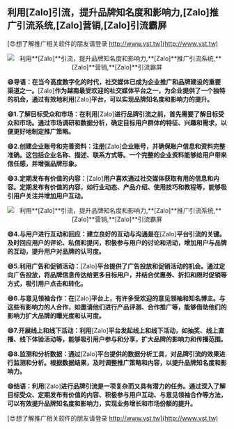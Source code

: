 ## **利用**[Zalo]**引流，提升品牌知名度和影响力,**[Zalo]**推广引流系统,**[Zalo]**营销,**[Zalo]**引流霸屏**

[😍想了解推广相关软件的朋友请登录 http://www.vst.tw](http://www.vst.tw)

 <center><img src="https://vst.tw/MP4/tuiguang/png/2.png" alt="利用**[Zalo]**引流，提升品牌知名度和影响力,**[Zalo]**推广引流系统,**[Zalo]**营销,**[Zalo]**引流霸屏"></center>

**😄导语：在当今高度数字化的时代，社交媒体已成为企业推广和品牌建设的重要渠道之一。**[Zalo]**作为越南最受欢迎的社交媒体平台之一，为企业提供了一个独特的机会，通过有效地利用**[Zalo]**平台，可以实现品牌知名度和影响力的提升。**

**😄1.了解目标受众和市场：在利用**[Zalo]**进行品牌引流之前，首先需要了解目标受众和市场。通过市场调研和数据分析，确定目标用户群体的特征、兴趣和需求，以便更好地制定推广策略。**

**😄2.创建企业账号和完善资料：注册**[Zalo]**企业账号，并确保账户信息和资料完整准确。这包括企业名称、描述、联系方式等。一个完整的企业资料能够给用户带来信任感，并增强品牌形象。**

**😄3.定期发布有价值的内容：**[Zalo]**用户喜欢通过社交媒体获取有用的信息和内容。定期发布有价值的内容，如行业动态、产品介绍、使用技巧和教程等，能够吸引用户关注并增加用户互动。**

 <center><img src="https://vst.tw/MP4/tuiguang/png/3.png" alt="利用**[Zalo]**引流，提升品牌知名度和影响力,**[Zalo]**推广引流系统,**[Zalo]**营销,**[Zalo]**引流霸屏"></center>

**😄4.与用户进行互动和回应：建立良好的互动与沟通是在**[Zalo]**平台引流的关键。及时回应用户的评论、私信和提问，积极参与用户的讨论和活动，增加用户与品牌的互动，提升用户对品牌的认可度。**

**😄5.利用广告和促销活动：**[Zalo]**平台提供了广告投放和促销活动的机会。通过定向广告投放，将品牌信息传达给更多目标用户，并结合优惠券、折扣和限时促销等方式，吸引用户点击和转化。**

**😄6.与意见领袖合作：在**[Zalo]**平台上，有许多受欢迎的意见领袖和知名博主。与这些有影响力的人合作，如邀请他们进行产品评测、合作推广等，能够借助他们的影响力扩大品牌的曝光度和认可度。**

**😄7.开展线上和线下活动：利用**[Zalo]**平台发起线上和线下活动，如抽奖、线上直播、线下体验活动等，能够吸引用户参与和分享，扩大品牌的影响力和传播范围。**

**😄8.监测和分析数据：通过**[Zalo]**平台提供的数据分析工具，对品牌引流的效果进行监测和分析。根据数据结果，及时调整推广策略和内容，以提升品牌知名度和影响力。**

**😄结语：利用**[Zalo]**进行品牌引流是一项复杂而又具有潜力的任务。通过深入了解目标受众、定期发布有价值的内容、积极参与用户互动、与意见领袖合作等方法，可以有效提升品牌知名度和影响力，实现业务增长和市场份额的提升。**

[😍想了解推广相关软件的朋友请登录 http://www.vst.tw](http://www.vst.tw)



